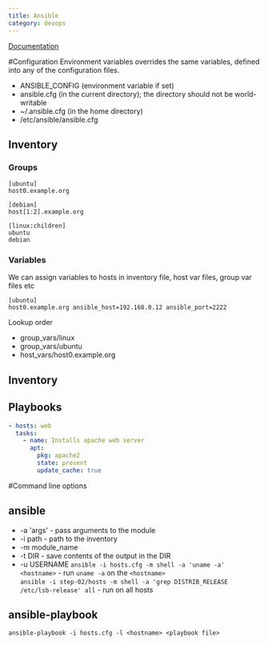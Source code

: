 ```yaml
---
title: Ansible
category: devops
---
```

[Documentation](https://docs.ansible.com/)  

#Configuration
Environment variables overrides the same variables, defined into any of the configuration files.  
* ANSIBLE_CONFIG (environment variable if set)
* ansible.cfg (in the current directory); the directory should not be world-writable
* ~/.ansible.cfg (in the home directory)
* /etc/ansible/ansible.cfg

## Inventory
### Groups
```
[ubuntu]
host0.example.org

[debian]
host[1:2].example.org

[linux:children]
ubuntu
debian
```
### Variables
We can assign variables to hosts in inventory file, host var files, group var files etc  
```
[ubuntu]
host0.example.org ansible_host=192.168.0.12 ansible_port=2222
```
Lookup order
* group_vars/linux
* group_vars/ubuntu
* host_vars/host0.example.org

## Inventory



## Playbooks
```yaml
- hosts: web
  tasks:
    - name: Installs apache web server
      apt:
        pkg: apache2
        state: present
        update_cache: true
```

#Command line options
## ansible
* -a 'args' - pass arguments to the module
* -i path - path to the inventory
* -m module_name
* -t DIR - save contents of the output in the DIR
* -u USERNAME
`ansible -i hosts.cfg -m shell -a 'uname -a' <hostname>` - run `uname -a` on the `<hostname>`  
`ansible -i step-02/hosts -m shell -a 'grep DISTRIB_RELEASE /etc/lsb-release' all` - run on all hosts  

## ansible-playbook
`ansible-playbook -i hosts.cfg -l <hostname> <playbook file>`
